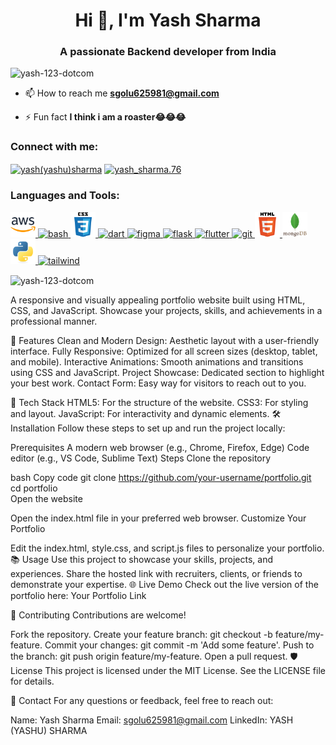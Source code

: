 <h1 align="center">Hi 👋, I'm Yash Sharma</h1>
<h3 align="center">A passionate Backend developer from India</h3>

<p align="left"> <img src="https://komarev.com/ghpvc/?username=yash-123-dotcom&label=Profile%20views&color=0e75b6&style=flat" alt="yash-123-dotcom" /> </p>

- 📫 How to reach me **sgolu625981@gmail.com**

- ⚡ Fun fact **I think i am a roaster😂😂😂**

<h3 align="left">Connect with me:</h3>
<p align="left">
<a href="https://linkedin.com/in/yash(yashu)sharma" target="blank"><img align="center" src="https://raw.githubusercontent.com/rahuldkjain/github-profile-readme-generator/master/src/images/icons/Social/linked-in-alt.svg" alt="yash(yashu)sharma" height="30" width="40" /></a>
<a href="https://instagram.com/yash_sharma.76" target="blank"><img align="center" src="https://raw.githubusercontent.com/rahuldkjain/github-profile-readme-generator/master/src/images/icons/Social/instagram.svg" alt="yash_sharma.76" height="30" width="40" /></a>
</p>

<h3 align="left">Languages and Tools:</h3>
<p align="left"> <a href="https://aws.amazon.com" target="_blank" rel="noreferrer"> <img src="https://raw.githubusercontent.com/devicons/devicon/master/icons/amazonwebservices/amazonwebservices-original-wordmark.svg" alt="aws" width="40" height="40"/> </a> <a href="https://www.gnu.org/software/bash/" target="_blank" rel="noreferrer"> <img src="https://www.vectorlogo.zone/logos/gnu_bash/gnu_bash-icon.svg" alt="bash" width="40" height="40"/> </a> <a href="https://www.w3schools.com/css/" target="_blank" rel="noreferrer"> <img src="https://raw.githubusercontent.com/devicons/devicon/master/icons/css3/css3-original-wordmark.svg" alt="css3" width="40" height="40"/> </a> <a href="https://dart.dev" target="_blank" rel="noreferrer"> <img src="https://www.vectorlogo.zone/logos/dartlang/dartlang-icon.svg" alt="dart" width="40" height="40"/> </a> <a href="https://www.figma.com/" target="_blank" rel="noreferrer"> <img src="https://www.vectorlogo.zone/logos/figma/figma-icon.svg" alt="figma" width="40" height="40"/> </a> <a href="https://flask.palletsprojects.com/" target="_blank" rel="noreferrer"> <img src="https://www.vectorlogo.zone/logos/pocoo_flask/pocoo_flask-icon.svg" alt="flask" width="40" height="40"/> </a> <a href="https://flutter.dev" target="_blank" rel="noreferrer"> <img src="https://www.vectorlogo.zone/logos/flutterio/flutterio-icon.svg" alt="flutter" width="40" height="40"/> </a> <a href="https://git-scm.com/" target="_blank" rel="noreferrer"> <img src="https://www.vectorlogo.zone/logos/git-scm/git-scm-icon.svg" alt="git" width="40" height="40"/> </a> <a href="https://www.w3.org/html/" target="_blank" rel="noreferrer"> <img src="https://raw.githubusercontent.com/devicons/devicon/master/icons/html5/html5-original-wordmark.svg" alt="html5" width="40" height="40"/> </a> <a href="https://www.mongodb.com/" target="_blank" rel="noreferrer"> <img src="https://raw.githubusercontent.com/devicons/devicon/master/icons/mongodb/mongodb-original-wordmark.svg" alt="mongodb" width="40" height="40"/> </a> <a href="https://www.python.org" target="_blank" rel="noreferrer"> <img src="https://raw.githubusercontent.com/devicons/devicon/master/icons/python/python-original.svg" alt="python" width="40" height="40"/> </a> <a href="https://tailwindcss.com/" target="_blank" rel="noreferrer"> <img src="https://www.vectorlogo.zone/logos/tailwindcss/tailwindcss-icon.svg" alt="tailwind" width="40" height="40"/> </a> </p>

<p><img align="center" src="https://github-readme-stats.vercel.app/api/top-langs?username=yash-123-dotcom&show_icons=true&locale=en&layout=compact" alt="yash-123-dotcom" /></p>

A responsive and visually appealing portfolio website built using HTML, CSS, and JavaScript. Showcase your projects, skills, and achievements in a professional manner.

🚀 Features
Clean and Modern Design: Aesthetic layout with a user-friendly interface.
Fully Responsive: Optimized for all screen sizes (desktop, tablet, and mobile).
Interactive Animations: Smooth animations and transitions using CSS and JavaScript.
Project Showcase: Dedicated section to highlight your best work.
Contact Form: Easy way for visitors to reach out to you.

🔧 Tech Stack
HTML5: For the structure of the website.
CSS3: For styling and layout.
JavaScript: For interactivity and dynamic elements.
🛠️ Installation
Follow these steps to set up and run the project locally:

Prerequisites
A modern web browser (e.g., Chrome, Firefox, Edge)
Code editor (e.g., VS Code, Sublime Text)
Steps
Clone the repository

bash
Copy code
git clone https://github.com/your-username/portfolio.git  
cd portfolio  
Open the website

Open the index.html file in your preferred web browser.
Customize Your Portfolio

Edit the index.html, style.css, and script.js files to personalize your portfolio.
📚 Usage
Use this project to showcase your skills, projects, and experiences.
Share the hosted link with recruiters, clients, or friends to demonstrate your expertise.
🌐 Live Demo
Check out the live version of the portfolio here: Your Portfolio Link

🤝 Contributing
Contributions are welcome!

Fork the repository.
Create your feature branch: git checkout -b feature/my-feature.
Commit your changes: git commit -m 'Add some feature'.
Push to the branch: git push origin feature/my-feature.
Open a pull request.
🛡️ License
This project is licensed under the MIT License. See the LICENSE file for details.

📧 Contact
For any questions or feedback, feel free to reach out:

Name: Yash Sharma
Email: sgolu625981@gmail.com
LinkedIn: YASH (YASHU) SHARMA
